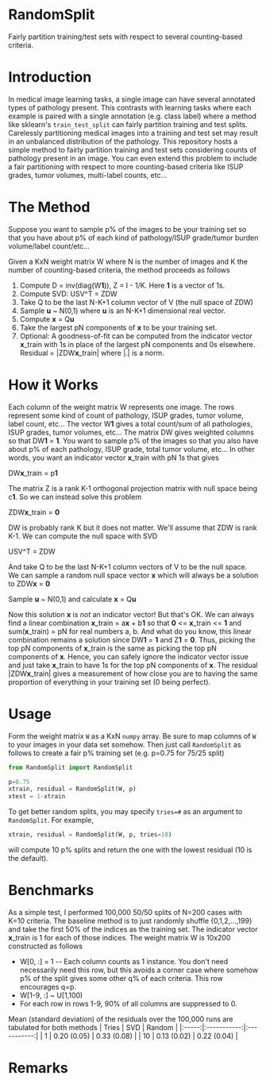# RandomSplit
Fairly partition training/test sets with respect to several counting-based criteria.

# Introduction
In medical image learning tasks, a single image can have several annotated types of pathology present. This contrasts with learning tasks where each example is paired with a single annotation (e.g. class label) where a method like sklearn's `train_test_split` can fairly partition training and test splits. Carelessly partitioning medical images into a training and test set may result in an unbalanced distribution of the pathology. This repository hosts a simple method to fairly partition training and test sets considering counts of pathology present in an image. You can even extend this problem to include a fair partitioning with respect to more counting-based criteria like ISUP grades, tumor volumes, multi-label counts, etc...

# The Method
Suppose you want to sample p% of the images to be your training set so that you have about p% of each kind of pathology/ISUP grade/tumor burden volume/label count/etc...

Given a KxN weight matrix W where N is the number of images and K the number of counting-based criteria, the method proceeds as follows
1. Compute D = inv(diag(W**1**)), Z = I - 1/K. Here **1** is a vector of 1s.
2. Compute SVD: USV^T = ZDW
3. Take Q to be the last N-K+1 column vector of V (the null space of ZDW)
4. Sample **u** ~ N(0,1) where **u** is an N-K+1 dimensional real vector.
5. Compute **x** = Q**u**
6. Take the largest pN components of **x** to be your training set.
7. Optional: A goodness-of-fit can be computed from the indicator vector **x**_train with 1s in place of the largest pN components and 0s elsewhere. Residual = |ZDW**x**_train| where |.| is a norm.

# How it Works
Each column of the weight matrix W represents one image. The rows represent some kind of count of pathology, ISUP grades, tumor volume, label count, etc... The vector W**1** gives a total count/sum of all pathologies, ISUP grades, tumor volumes, etc... The matrix DW gives weighted columns so that DW**1** = **1**. You want to sample p% of the images so that you also have about p% of each pathology, ISUP grade, total tumor volume, etc... In other words, you want an indicator vector **x**_train with pN 1s that gives

DW**x**_train = p**1**

The matrix Z is a rank K-1 orthogonal projection matrix with null space being c**1**. So we can instead solve this problem

ZDW**x**_train = **0**

DW is probably rank K but it does not matter. We'll assume that ZDW is rank K-1. We can compute the null space with SVD

USV^T = ZDW

And take Q to be the last N-K+1 column vectors of V to be the null space. We can sample a random null space vector **x** which will always be a solution to ZDW**x** = **0**

Sample **u** ~ N(0,1) and calculate **x** = Q**u**

Now this solution **x** is *not* an indicator vector! But that's OK. We can always find a linear combination **x**_train = a**x** + b**1** so that **0** <= **x**_train <= **1** and sum(**x**_train) = pN for real numbers a, b. And what do you know, this linear combination remains a solution since DW**1** = **1** and Z**1** = **0**. Thus, picking the top pN components of **x**_train is the same as picking the top pN components of **x**. Hence, you can safely ignore the indicator vector issue and just take **x**_train to have 1s for the top pN components of **x**. The residual |ZDW**x**_train| gives a measurement of how close you are to having the same proportion of everything in your training set (0 being perfect).

# Usage
Form the weight matrix `W` as a KxN `numpy` array. Be sure to map columns of `W` to your images in your data set somehow. Then just call `RandomSplit` as follows to create a fair p% training set (e.g. p=0.75 for 75/25 split)
```python
from RandomSplit import RandomSplit

p=0.75
xtrain, residual = RandomSplit(W, p)
xtest = 1-xtrain
```

To get better random splits, you may specify `tries=#` as an argument to `RandomSplit`. For example, 
```python
xtrain, residual = RandomSplit(W, p, tries=10)
```
will compute 10 p% splits and return the one with the lowest residual (10 is the default).

# Benchmarks
As a simple test, I performed 100,000 50/50 splits of N=200 cases with K=10 criteria. The baseline method is to just randomly shuffle {0,1,2,...,199} and take the first 50% of the indices as the training set. The indicator vector **x**_train is 1 for each of those indices. The weight matrix W is 10x200 constructed as follows
* W[0, :] = 1 -- Each column counts as 1 instance. You don't need necessarily need this row, but this avoids a corner case where somehow p% of the split gives some other q% of each criteria. This row encourages q=p.
* W[1-9, :] ~ U[1,100)
* For each row in rows 1-9, 90% of all columns are suppressed to 0.

Mean (standard deviation) of the residuals over the 100,000 runs are tabulated for both methods
| Tries |     SVD     |   Random    |
|:-----:|:-----------:|:-----------:|
|  1    | 0.20 (0.05) | 0.33 (0.08) |
|  10   | 0.13 (0.02) | 0.22 (0.04) |

# Remarks

